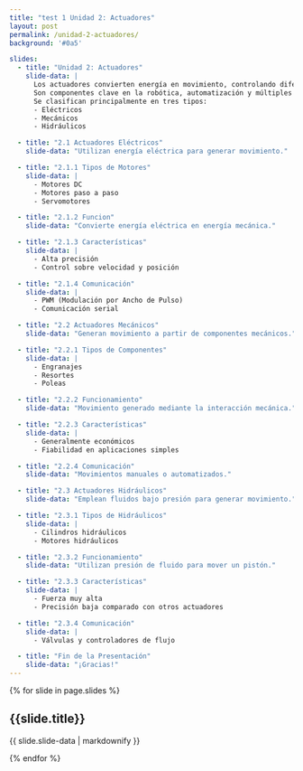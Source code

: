 ```yaml
---
title: "test 1 Unidad 2: Actuadores"
layout: post
permalink: /unidad-2-actuadores/
background: '#0a5'

slides:
  - title: "Unidad 2: Actuadores"
    slide-data: |
      Los actuadores convierten energía en movimiento, controlando diferentes sistemas y mecanismos.
      Son componentes clave en la robótica, automatización y múltiples aplicaciones industriales.
      Se clasifican principalmente en tres tipos:
      - Eléctricos
      - Mecánicos
      - Hidráulicos

  - title: "2.1 Actuadores Eléctricos"
    slide-data: "Utilizan energía eléctrica para generar movimiento."

  - title: "2.1.1 Tipos de Motores"
    slide-data: |
      - Motores DC
      - Motores paso a paso
      - Servomotores

  - title: "2.1.2 Funcion"
    slide-data: "Convierte energía eléctrica en energía mecánica."

  - title: "2.1.3 Características"
    slide-data: |
      - Alta precisión
      - Control sobre velocidad y posición

  - title: "2.1.4 Comunicación"
    slide-data: |
      - PWM (Modulación por Ancho de Pulso)
      - Comunicación serial

  - title: "2.2 Actuadores Mecánicos"
    slide-data: "Generan movimiento a partir de componentes mecánicos."

  - title: "2.2.1 Tipos de Componentes"
    slide-data: |
      - Engranajes
      - Resortes
      - Poleas

  - title: "2.2.2 Funcionamiento"
    slide-data: "Movimiento generado mediante la interacción mecánica."

  - title: "2.2.3 Características"
    slide-data: |
      - Generalmente económicos
      - Fiabilidad en aplicaciones simples

  - title: "2.2.4 Comunicación"
    slide-data: "Movimientos manuales o automatizados."

  - title: "2.3 Actuadores Hidráulicos"
    slide-data: "Emplean fluidos bajo presión para generar movimiento."

  - title: "2.3.1 Tipos de Hidráulicos"
    slide-data: |
      - Cilindros hidráulicos
      - Motores hidráulicos

  - title: "2.3.2 Funcionamiento"
    slide-data: "Utilizan presión de fluido para mover un pistón."

  - title: "2.3.3 Características"
    slide-data: |
      - Fuerza muy alta
      - Precisión baja comparado con otros actuadores

  - title: "2.3.4 Comunicación"
    slide-data: |
      - Válvulas y controladores de flujo

  - title: "Fin de la Presentación"
    slide-data: "¡Gracias!"
---
```


{% for slide in page.slides %}                 
<section data-background="{% if slide.image %}{{slide.image}}{% elsif slide.background %}{{slide.background}}{% else %}{{page.background}}{% endif %}">
  <h1>{{slide.title}}</h1>
  <p>{{ slide.slide-data | markdownify }}</p>
</section>               
{% endfor %}
